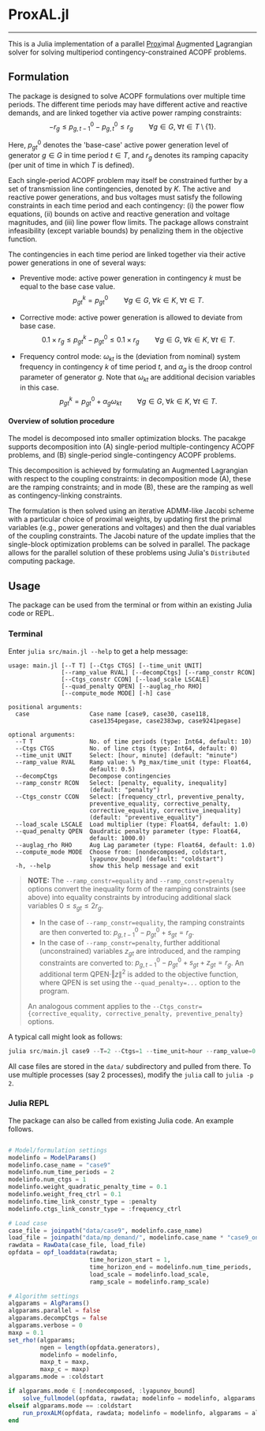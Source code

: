 
# ProxAL.jl
---
This is a Julia implementation of a parallel <ins>Prox</ins>imal <ins>A</ins>ugmented <ins>L</ins>agrangian solver for solving multiperiod contingency-constrained ACOPF problems.

## Formulation
The package is designed to solve ACOPF formulations over multiple time periods. The different time periods may have different active and reactive demands, and are linked together via active power ramping constraints: 
$$
-r_g \leq p^0_{g,t-1} - p^0_{g,t} \leq r_g \qquad \forall g \in G, \; \forall t \in T \setminus \{1\}.
$$

Here, $p^0_{gt}$ denotes the 'base-case' active power generation level of generator $g \in G$ in time period $t \in T$, and $r_g$ denotes its ramping capacity (per unit of time in which $T$ is defined).

Each single-period ACOPF problem may itself be constrained further by a set of transmission line contingencies, denoted by $K$. The active and reactive power generations, and bus voltages must satisfy the following constraints in each time period and each contingency: (i) the power flow equations, (ii) bounds on active and reactive generation and voltage magnitudes, and (iii) line power flow limits. The package allows constraint infeasibility (except variable bounds) by penalizing them in the objective function.

The contingencies in each time period are linked together via their active power generations in one of several ways:
* Preventive mode: active power generation in contingency $k$ must be equal to the base case value.
$$
p_{gt}^k = p_{gt}^0 \qquad \forall g \in G, \; \forall k \in K, \; \forall t \in T.
$$

* Corrective mode: active power generation is allowed to deviate from base case.
$$
0.1\times r_g \leq p_{gt}^k - p_{gt}^0 \leq 0.1 \times r_g \qquad \forall g \in G, \; \forall k \in K, \; \forall t \in T.
$$

* Frequency control mode: $\omega_{kt}$ is the (deviation from nominal) system frequency in contingency $k$ of time period $t$, and $\alpha_g$ is the droop control parameter of generator $g$. Note that $\omega_{kt}$ are additional decision variables in this case.
$$
p_{gt}^k = p_{gt}^0 + \alpha_g \omega_{kt} \qquad \forall g \in G, \; \forall k \in K, \; \forall t \in T.
$$

#### Overview of solution procedure
The model is decomposed into smaller optimization blocks. The pacakge supports decomposition into (A) single-period multiple-contingency ACOPF problems, and (B) single-period single-contingency ACOPF problems.

This decomposition is achieved by formulating an Augmented Lagrangian with respect to the coupling constraints: in decomposition mode (A), these are the ramping constraints; and in mode (B), these are the ramping as well as contingency-linking constraints.

The formulation is then solved using an iterative ADMM-like Jacobi scheme with a particular choice of proximal weights, by updating first the primal variables (e.g., power generations and voltages) and then the dual variables of the coupling constraints. The Jacobi nature of the update implies that the single-block optimization problems can be solved in parallel. The package allows for the parallel solution of these problems using Julia's `Distributed` computing package.


## Usage
The package can be used from the terminal or from within an existing Julia code or REPL.

### Terminal
Enter `julia src/main.jl --help` to get a help message:
```
usage: main.jl [--T T] [--Ctgs CTGS] [--time_unit UNIT]
               [--ramp_value RVAL] [--decompCtgs] [--ramp_constr RCON]
               [--Ctgs_constr CCON] [--load_scale LSCALE]
               [--quad_penalty QPEN] [--auglag_rho RHO]
               [--compute_mode MODE] [-h] case

positional arguments:
  case                 Case name [case9, case30, case118,
                       case1354pegase, case2383wp, case9241pegase]

optional arguments:
  --T T                No. of time periods (type: Int64, default: 10)
  --Ctgs CTGS          No. of line ctgs (type: Int64, default: 0)
  --time_unit UNIT     Select: [hour, minute] (default: "minute")
  --ramp_value RVAL    Ramp value: % Pg_max/time_unit (type: Float64,
                       default: 0.5)
  --decompCtgs         Decompose contingencies
  --ramp_constr RCON   Select: [penalty, equality, inequality]
                       (default: "penalty")
  --Ctgs_constr CCON   Select: [frequency_ctrl, preventive_penalty,
                       preventive_equality, corrective_penalty,
                       corrective_equality, corrective_inequality]
                       (default: "preventive_equality")
  --load_scale LSCALE  Load multiplier (type: Float64, default: 1.0)
  --quad_penalty QPEN  Qaudratic penalty parameter (type: Float64,
                       default: 1000.0)
  --auglag_rho RHO     Aug Lag parameter (type: Float64, default: 1.0)
  --compute_mode MODE  Choose from: [nondecomposed, coldstart,
                       lyapunov_bound] (default: "coldstart")
  -h, --help           show this help message and exit
```


> **NOTE:** The `--ramp_constr=equality` and `--ramp_constr=penalty` options convert the inequality form of the ramping constraints (see above) into equality constraints by introducing additional slack variables $0 \leq s_{gt} \leq 2r_g$.
>
> * In the case of `--ramp_constr=equality`, the ramping constraints are then converted to: $p^0_{g,t-1} - p^0_{gt} + s_{gt} = r_g$.
> * In the case of `--ramp_constr=penalty`, further additional (unconstrained) variables $z_{gt}$ are introduced, and the ramping constraints are converted to: $p^0_{g,t-1} - p^0_{gt} + s_{gt} + z_{gt} = r_g$. An additional term QPEN$\cdot\Vert z \rVert^2$ is added to the objective function, where QPEN is set using the `--quad_penalty=...` option to the program.
>
> An analogous comment applies to the `--Ctgs_constr={corrective_equality, corrective_penalty, preventive_penalty}` options.

A typical call might look as follows:
```julia
julia src/main.jl case9 --T=2 --Ctgs=1 --time_unit=hour --ramp_value=0.5 --load_scale=1.0 --ramp_constr=penalty --Ctgs_constr=frequency_ctrl --auglag_rho=0.1 --quad_penalty=0.1 --compute_mode=coldstart
```
All case files are stored in the `data/` subdirectory and pulled from there. To use multiple processes (say 2 processes), modify the `julia` call to `julia -p 2`.

### Julia REPL
The package can also be called from existing Julia code. An example follows.
```julia

# Model/formulation settings
modelinfo = ModelParams()
modelinfo.case_name = "case9"
modelinfo.num_time_periods = 2
modelinfo.num_ctgs = 1
modelinfo.weight_quadratic_penalty_time = 0.1
modelinfo.weight_freq_ctrl = 0.1
modelinfo.time_link_constr_type = :penalty
modelinfo.ctgs_link_constr_type = :frequency_ctrl

# Load case
case_file = joinpath("data/case9", modelinfo.case_name)
load_file = joinpath("data/mp_demand/", modelinfo.case_name * "case9_oneweek_168")
rawdata = RawData(case_file, load_file)
opfdata = opf_loaddata(rawdata;
                       time_horizon_start = 1,
                       time_horizon_end = modelinfo.num_time_periods,
                       load_scale = modelinfo.load_scale,
                       ramp_scale = modelinfo.ramp_scale)

# Algorithm settings
algparams = AlgParams()
algparams.parallel = false
algparams.decompCtgs = false
algparams.verbose = 0
maxρ = 0.1
set_rho!(algparams;
         ngen = length(opfdata.generators),
         modelinfo = modelinfo,
         maxρ_t = maxρ,
         maxρ_c = maxρ)
algparams.mode = :coldstart

if algparams.mode ∈ [:nondecomposed, :lyapunov_bound]
    solve_fullmodel(opfdata, rawdata; modelinfo = modelinfo, algparams = algparams)
elseif algparams.mode == :coldstart
    run_proxALM(opfdata, rawdata; modelinfo = modelinfo, algparams = algparams)
end
```
